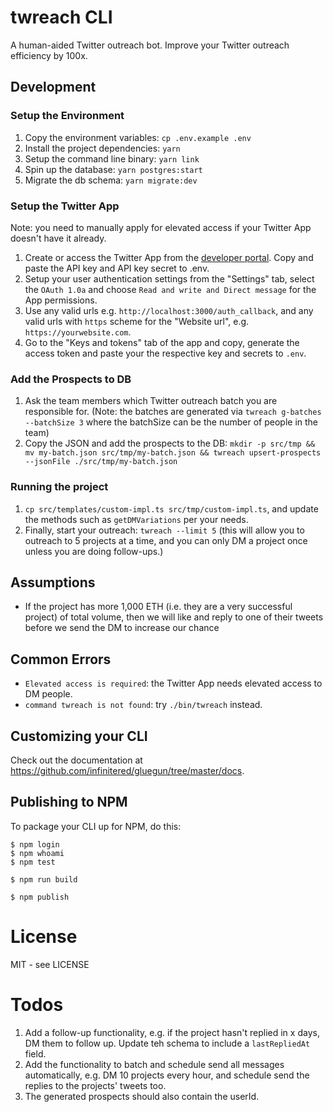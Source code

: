 # twreach CLI

A human-aided Twitter outreach bot. Improve your Twitter outreach efficiency by 100x.

## Development

### Setup the Environment

1. Copy the environment variables: `cp .env.example .env`
1. Install the project dependencies: `yarn`
1. Setup the command line binary: `yarn link`
1. Spin up the database: `yarn postgres:start`
1. Migrate the db schema: `yarn migrate:dev`

### Setup the Twitter App

Note: you need to manually apply for elevated access if your Twitter App doesn't have it already.

1. Create or access the Twitter App from the [developer portal](https://developer.twitter.com/en/portal/projects-and-apps). Copy and paste the API key and API key secret to .env.
1. Setup your user authentication settings from the "Settings" tab, select the `OAuth 1.0a` and choose `Read and write and Direct message` for the App permissions.
1. Use any valid urls e.g. `http://localhost:3000/auth_callback`, and any valid urls with   `https` scheme for the "Website url", e.g. `https://yourwebsite.com`.
1. Go to the "Keys and tokens" tab of the app and copy, generate the access token and paste your the respective key and secrets to `.env`.

### Add the Prospects to DB

1. Ask the team members which Twitter outreach batch you are responsible for. (Note: the batches are generated via `twreach g-batches --batchSize 3` where the batchSize can be the number of people in the team)
1. Copy the JSON and add the prospects to the DB: `mkdir -p src/tmp && mv my-batch.json src/tmp/my-batch.json && twreach upsert-prospects --jsonFile ./src/tmp/my-batch.json`

### Running the project
1. `cp src/templates/custom-impl.ts src/tmp/custom-impl.ts`, and update the methods such as `getDMVariations` per your needs.
1. Finally, start your outreach: `twreach --limit 5` (this will allow you to outreach to 5 projects at a time, and you can only DM a project once unless you are doing follow-ups.)

## Assumptions

- If the project has more 1,000 ETH (i.e. they are a very successful project) of total volume, then we will like and reply to one of their tweets before we send the DM to increase our chance 

## Common Errors

- `Elevated access is required`: the Twitter App needs elevated access to DM people.
- `command twreach is not found`: try `./bin/twreach` instead.

## Customizing your CLI

Check out the documentation at https://github.com/infinitered/gluegun/tree/master/docs.

## Publishing to NPM

To package your CLI up for NPM, do this:

```shell
$ npm login
$ npm whoami
$ npm test

$ npm run build

$ npm publish
```

# License

MIT - see LICENSE

# Todos

1. Add a follow-up functionality, e.g. if the project hasn't replied in x days, DM them to follow up. Update teh schema to include a `lastRepliedAt` field.
1. Add the functionality to batch and schedule send all messages automatically, e.g. DM 10 projects every hour, and schedule send the replies to the projects' tweets too.
1. The generated prospects should also contain the userId.
